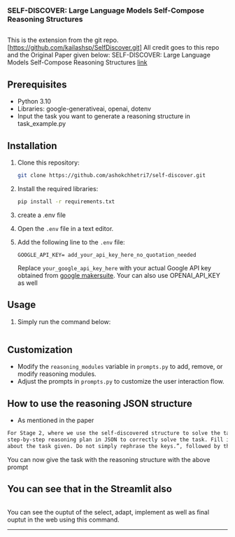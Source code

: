 ### SELF-DISCOVER: Large Language Models Self-Compose Reasoning Structures

##
This is the extension from the git repo. [https://github.com/kailashsp/SelfDiscover.git]
All credit goes to this repo and the Original Paper given below:
SELF-DISCOVER: Large Language Models Self-Compose Reasoning Structures
[link](https://arxiv.org/pdf/2402.03620.pdf)

## Prerequisites

- Python 3.10
- Libraries: google-generativeai, openai, dotenv
- Input the task you want to generate a reasoning structure in task_example.py

## Installation

1. Clone this repository:

   ```bash
   git clone https://github.com/ashokchhetri7/self-discover.git
   ```

2. Install the required libraries:

   ```bash
   pip install -r requirements.txt
   ```
3. create a .env file

4. Open the `.env` file in a text editor.

5. Add the following line to the `.env` file:

   ```
   GOOGLE_API_KEY= add_your_api_key_here_no_quotation_needed
   ```

   Replace `your_google_api_key_here` with your actual Google API key obtained from [google makersuite](https://makersuite.google.com/app/apikey).
   Your can also use OPENAI_API_KEY as well

## Usage

1. Simply run the command below:
    
   ```python self_discover.py
   ```

## Customization

- Modify the `reasoning_modules` variable in `prompts.py` to add, remove, or modify reasoning modules.
- Adjust the prompts in `prompts.py` to customize the user interaction flow.

## How to use the reasoning JSON structure

- As mentioned in the paper 
```markdown
For Stage 2, where we use the self-discovered structure to solve the task instances, we start with the prompt: “Follow the
step-by-step reasoning plan in JSON to correctly solve the task. Fill in the values following the keys by reasoning specifically 
about the task given. Do not simply rephrase the keys.”, followed by the reasoning structure, and finally the task instance.
```
You can now give the task with the reasoning structure with the above prompt


## You can see that in the Streamlit also

   ```python streamlit run app.py
   ```
You can see the ouptut of the select, adapt, implement as well as final ouptut in the web using this command.

---

